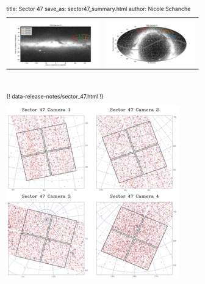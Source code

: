 title: Sector 47
save_as: sector47_summary.html
author: Nicole Schanche


<table>
  <tr>
    <th colspan="2" ></th>
  </tr>
  <tr>
    <td width="50%" style = "text-align: center;">
          <img class="img-responsive" style="max-width:100%;" src="images/sector-plots/tess_galactic_sector_047.png"> 
    </td>
    <td width="50%" style = "text-align: center;">
          <img class="img-responsive" style="max-width:100%;" src="images/sector-plots/tess_icrs_sector_047.png">
    </td>
  </tr>
</table>
<br></br>





{! data-release-notes/sector_47.html !}

<img class="img-responsive" style="max-width:90%;" src="images/sector-plots/sector-plots.047.jpeg">